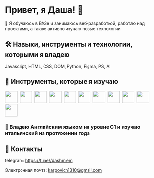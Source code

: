 #  Привет, я Даша! 👋


 🚀 Я обучаюсь в ВУЗе и занимаюсь веб-разработкой, работаю над проектами, а также активно изучаю новые технологии



## 🛠 Навыки, инструменты и технологии, которыми я владею
Javascript, HTML, CSS, DOM, Python,
Figma, PS, AI


## 🌱 Инструменты, которые я изучаю

<img src="https://cdn.jsdelivr.net/gh/devicons/devicon@latest/icons/html5/html5-plain-wordmark.svg" width="40" height="40" />&nbsp;
<img src="https://cdn.jsdelivr.net/gh/devicons/devicon@latest/icons/css3/css3-plain-wordmark.svg" width="40" height="40" />&nbsp;
<img src="https://cdn.jsdelivr.net/gh/devicons/devicon@latest/icons/java/java-plain-wordmark.svg" width="40" height="40" />&nbsp;
<img src="https://cdn.jsdelivr.net/gh/devicons/devicon@latest/icons/javascript/javascript-original.svg" width="40" height="40" />&nbsp;
<img src="https://cdn.jsdelivr.net/gh/devicons/devicon@latest/icons/python/python-original-wordmark.svg" width="40" height="40" />&nbsp;
<img src="https://cdn.jsdelivr.net/gh/devicons/devicon@latest/icons/react/react-original.svg" width="40" height="40"  />&nbsp;
<img src="https://cdn.jsdelivr.net/gh/devicons/devicon@latest/icons/typescript/typescript-original.svg" width="40" height="40" />&nbsp;
<img src="https://cdn.jsdelivr.net/gh/devicons/devicon@latest/icons/sql/sql-original.svg" width="40" height="40"  />&nbsp;
<img src="https://cdn.jsdelivr.net/gh/devicons/devicon@latest/icons/linux/linux-original.svg" width="40" height="40"  />&nbsp;
<img src="https://cdn.jsdelivr.net/gh/devicons/devicon@latest/icons/docker/docker-original.svg" width="40" height="40" />&nbsp;
<img src="https://cdn.jsdelivr.net/gh/devicons/devicon@latest/icons/behance/behance-plain.svg" width="40" height="40" />&nbsp;

### 🔆 Владею Английским языком на уровне C1 и изучаю итальянский на протяжении года


## 🔗 Контакты

telegram: https://t.me//dashmlem

Электронная почта: karpovich1310@gmail.com

